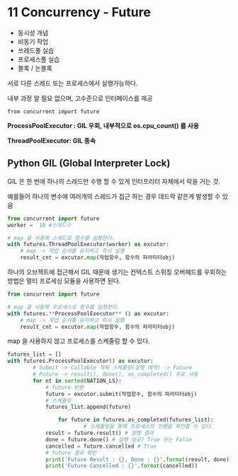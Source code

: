 # 11 Concurrency - Future

- 동시성 개념
- 비동기 작업
- 쓰레드풀 실습
- 프로세스풀 실습
- 블록 / 논블록

서로 다른 스레드 또는 프로세스에서 실행가능하다.

내부 과정 알 필요 없으며, 고수준으로 인터페이스를 제공

`from concurrent import future`

**ProcessPoolExecutor : GIL 우회, 내부적으로 os.cpu_count() 를 사용**

**ThreadPoolExecutor: GIL 종속**

## Python GIL (Global Interpreter Lock)

GIL 은 한 번에 하나의 스레드만 수행 할 수 있게 인터프리터 자체에서 락을 거는 것.

예를들어 하나의 변수에 여러개의 스레드가 접근 하는 경우 데드락 같은게 발생할 수 있음

```python
from concurrent import future
worker =  10 #스레드수

# map 을 사용해 스레드로 함수를 실행한다.
with futures.ThreadPoolExecutor(worker) as excutor:
	# map -> 작업 순서를 유지하고 즉시 실행
	result_cnt = excutor.map(작업함수, 함수의 파라미터obj)
```

하나의 오브젝트에 접근해서 GIL 때문에 생기는 컨텍스트 스위칭 오버헤드를 우회하는 방법은 멀티 프로세싱 모듈을 사용하면 된다.

```python
from concurrent import future

# map 을 사용해 프로세스로 함수를 실행한다.
with futures.**ProcessPoolExecutor** () as excutor:
	# map -> 작업 순서를 유지하고 즉시 실행
	result_cnt = excutor.map(작업함수, 함수의 파라미터obj)
```

map 을 사용하지 않고 프로세스를 스케줄링 할 수 있다.

```python
futures_list = []
with futures.ProcessPoolExecutor() as excutor:
        # Submit -> Callable 객체 스케쥴링(실행 예약) -> Future
        # Future -> result(), done(), as_completed() 주로 사용
        for nt in sorted(NATION_LS):
            # future 반환
            future = excutor.submit(작업함수, 함수의 파라미터obj)
            # 스케쥴링
            futures_list.append(future)

				for future in futures.as_completed(futures_list):
						# 스케줄링을 통해 프로세스의 진행을 확인할 수 있다.
            result = future.result() # 실행 결과
            done = future.done() # 실행 성공? True 또는 False
            cancelled = future.cancelled # True
            # future 결과 확인
            print('Future Result : {}, Done : {}'.format(result, done))
            print('Future Cancelled : {}'.format(cancelled))
```